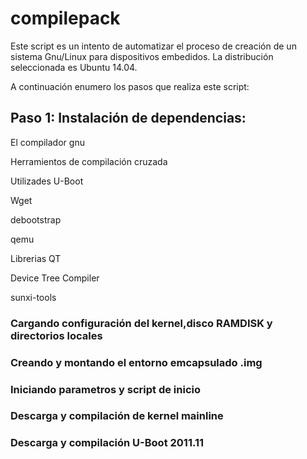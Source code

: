 # compilepack

Este script es un intento de automatizar el proceso de creación de un sistema Gnu/Linux para dispositivos embedidos.
La distribución seleccionada es Ubuntu 14.04.

A continuación enumero los pasos que realiza este script:

## Paso 1: Instalación de dependencias:

El compilador gnu

Herramientos de compilación cruzada

Utilizades U-Boot

Wget

debootstrap

qemu

Librerias QT

Device Tree Compiler

sunxi-tools

### Cargando configuración del kernel,disco RAMDISK y directorios locales

### Creando y montando el entorno emcapsulado .img

### Iniciando parametros y script de inicio

### Descarga y compilación de kernel mainline

### Descarga y compilación U-Boot 2011.11
